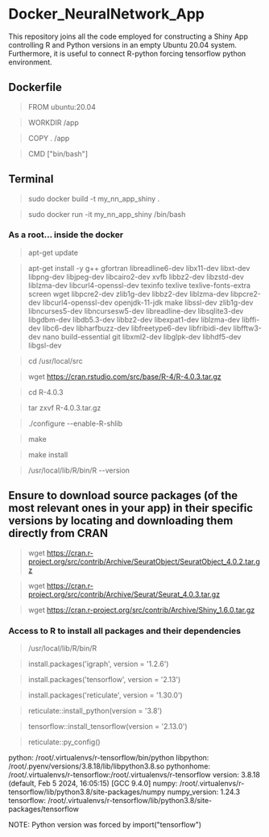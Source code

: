 # Docker_NeuralNetwork_App
This repository joins all the code employed for constructing a Shiny App controlling R and Python versions in an empty Ubuntu 20.04 system. Furthermore, it is useful to connect R-python forcing tensorflow python environment.  


## Dockerfile
> FROM ubuntu:20.04

> WORKDIR /app

> COPY . /app

> CMD ["bin/bash"]


## Terminal 
> sudo docker build -t my_nn_app_shiny .

> sudo docker run -it my_nn_app_shiny /bin/bash


### As a root... inside the docker
> apt-get update

> apt-get install -y g++ gfortran libreadline6-dev libx11-dev libxt-dev libpng-dev libjpeg-dev libcairo2-dev xvfb libbz2-dev libzstd-dev liblzma-dev libcurl4-openssl-dev texinfo texlive texlive-fonts-extra screen wget libpcre2-dev zlib1g-dev libbz2-dev liblzma-dev libpcre2-dev libcurl4-openssl-dev openjdk-11-jdk make libssl-dev zlib1g-dev libncurses5-dev libncursesw5-dev libreadline-dev libsqlite3-dev libgdbm-dev libdb5.3-dev libbz2-dev libexpat1-dev liblzma-dev libffi-dev libc6-dev libharfbuzz-dev libfreetype6-dev libfribidi-dev libfftw3-dev nano build-essential git libxml2-dev libglpk-dev libhdf5-dev libgsl-dev

> cd /usr/local/src

> wget https://cran.rstudio.com/src/base/R-4/R-4.0.3.tar.gz

> cd R-4.0.3

> tar zxvf R-4.0.3.tar.gz

> ./configure --enable-R-shlib

> make

> make install

> /usr/local/lib/R/bin/R --version


## Ensure to download source packages (of the most relevant ones in your app) in their specific versions by locating and downloading them directly from CRAN 
> wget https://cran.r-project.org/src/contrib/Archive/SeuratObject/SeuratObject_4.0.2.tar.gz

> wget https://cran.r-project.org/src/contrib/Archive/Seurat/Seurat_4.0.3.tar.gz

> wget https://cran.r-project.org/src/contrib/Archive/Shiny_1.6.0.tar.gz

### Access to R to install all packages and their dependencies
> /usr/local/lib/R/bin/R

> install.packages('igraph', version = '1.2.6')

> install.packages('tensorflow', version = '2.13')

> install.packages('reticulate', version = '1.30.0')

> reticulate::install_python(version = '3.8')

> tensorflow::install_tensorflow(version = '2.13.0')

> reticulate::py_config()

python:         /root/.virtualenvs/r-tensorflow/bin/python
libpython:      /root/.pyenv/versions/3.8.18/lib/libpython3.8.so
pythonhome:     /root/.virtualenvs/r-tensorflow:/root/.virtualenvs/r-tensorflow
version:        3.8.18 (default, Feb  5 2024, 16:05:15)  [GCC 9.4.0]
numpy:          /root/.virtualenvs/r-tensorflow/lib/python3.8/site-packages/numpy
numpy_version:  1.24.3
tensorflow:     /root/.virtualenvs/r-tensorflow/lib/python3.8/site-packages/tensorflow

NOTE: Python version was forced by import("tensorflow")

>


